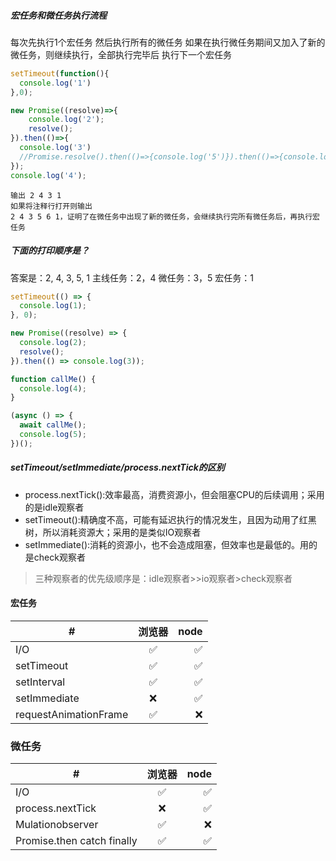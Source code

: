 
##### 宏任务和微任务执行流程
每次先执行1个宏任务
然后执行所有的微任务
如果在执行微任务期间又加入了新的微任务，则继续执行，全部执行完毕后
执行下一个宏任务

~~~javascript
setTimeout(function(){
  console.log('1')
},0);

new Promise((resolve)=>{
    console.log('2');
    resolve();
}).then(()=>{
  console.log('3')
  //Promise.resolve().then(()=>{console.log('5')}).then(()=>{console.log('6')});  
});
console.log('4');
~~~

~~~
输出 2 4 3 1
如果将注释行打开则输出
2 4 3 5 6 1，证明了在微任务中出现了新的微任务，会继续执行完所有微任务后，再执行宏任务

~~~


##### 下面的打印顺序是？
答案是：2, 4, 3, 5, 1
主线任务：2，4 
微任务：3，5 
宏任务：1
~~~javascript
setTimeout(() => {
  console.log(1);
}, 0);

new Promise((resolve) => {
  console.log(2);
  resolve();
}).then(() => console.log(3));

function callMe() {
  console.log(4);
}

(async () => {
  await callMe();
  console.log(5);
})();
~~~


##### setTimeout/setImmediate/process.nextTick的区别

* process.nextTick():效率最高，消费资源小，但会阻塞CPU的后续调用；采用的是idle观察者
* setTimeout():精确度不高，可能有延迟执行的情况发生，且因为动用了红黑树，所以消耗资源大；采用的是类似IO观察者
* setImmediate():消耗的资源小，也不会造成阻塞，但效率也是最低的。用的是check观察者

> 三种观察者的优先级顺序是：idle观察者>>io观察者>check观察者



#### 宏任务  
#|浏览器|node
--|:--:|--:
I/O|✅|✅
setTimeout|✅|✅
setInterval|✅|✅
setImmediate|❌|✅
requestAnimationFrame|✅|❌

### 微任务  
#|浏览器|node
--|:--:|--:
I/O|✅|✅
process.nextTick|❌|✅
Mulationobserver|✅|❌
Promise.then catch finally|✅|✅